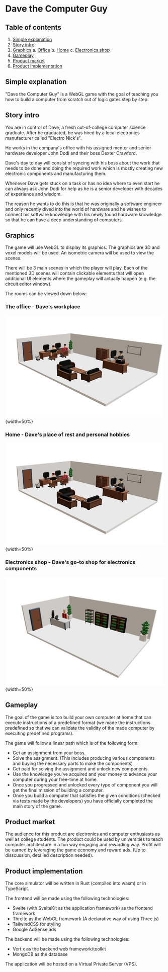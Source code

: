 [_metadata_:author]:- "Andrija Milovac, Roko Burilo"
[_metadata_:title]:- "Dave the Computer Guy"

# Dave the Computer Guy

## Table of contents
1. [Simple explanation](#simple-explanation)
2. [Story intro](story-intro)
3. [Graphics](#graphics)
    a. [Office](#office)
    b. [Home](#home)
    c. [Electronics shop](#shop)
4. [Gameplay](#gameplay)
5. [Product market](#product-market)
6. [Product implementation](#product-impl)

## Simple explanation
[simple-explanation]: #simple-explanation
"Dave the Computer Guy" is a WebGL game with the goal of teaching you how to build a computer from scratch out of logic gates step by step.

## Story intro
[story-intro]: #story-intro
You are in control of Dave, a fresh out-of-college computer science graduate. After he graduated, he was hired by a local electronics manufacturer called "Electro Nick's".

He works in the company's office with his assigned mentor and senior hardware developer John Dodi and their boss Dexter Crawford.

Dave's day to day will consist of syncing with his boss about the work that needs to be done and doing the required work which is mostly creating new electronic components and manufacturing them.

Whenever Dave gets stuck on a task or has no idea where to even start he can always ask John Dodi for help as he is a senior developer with decades of experience and wisdom.

The reason he wants to do this is that he was originally a software engineer and only recently dived into the world of hardware and he wishes to connect his software knowledge with his newly found hardware knowledge so that he can have a deep understanding of computers.

## Graphics
[graphics]: #graphics
The game will use WebGL to display its graphics. The graphics are 3D and voxel models will be used. An isometric camera will be used to view the scenes.

There will be 3 main scenes in which the player will play. Each of the mentioned 3D scenes will contain clickable elements that will open additional UI elements where the gameplay will actually happen (e.g. the circuit editor window).

The rooms can be viewed down below:

### The office - Dave's workplace
[office]: #office
![Image of the office space](../images/office.jpeg){width=50%}

### Home - Dave's place of rest and personal hobbies
[home]: #home
![Image of the home space](../images/office.jpeg){width=50%}

### Electronics shop - Dave's go-to shop for electronics components
[shop]: #shop
![Image of the shop space](../images/shop.jpeg){width=50%}

## Gameplay
[gameplay]: #gameplay
The goal of the game is too build your own computer at home that can execute instructions of a predefined format (we made the instructions predefined so that we can validate the validity of the made computer by executing predefined programs).

The game will follow a linear path which is of the following form:
- Get an assignment from your boss.
- Solve the assignment. (This includes producing various components and buying the necessary parts to make the components)
- Get paid for solving the assignment and unlock new components.
- Use the knowledge you've acquired and your money to advance your computer during your free-time at home.
- Once you progressed and unlocked every type of component you will get the final mission of building a computer.
- Once you build a computer that satisfies the given conditions (checked via tests made by the developers) you have officially completed the main story of the game.

## Product market
[product-market]: #product-market
The audience for this product are electronics and computer enthusiasts as well as college students. The product could be used by universities to teach computer architecture in a fun way engaging and rewarding way. Profit will be earned by leveraging the game economy and reward ads. (Up to disscussion, detailed description needed).

## Product implementation
[product-impl]: #product-impl
The core simulator will be written in Rust (compiled into wasm) or in TypeScript.

The frontend will be made using the following technologies:
- Svelte (with SvelteKit as the application framework) as the frontend framework
- Threlte as the WebGL framework (A declarative way of using Three.js)
- TailwindCSS for styling
- Google AdSense ads

The backend will be made using the following technologies:
- Vert.x as the backend web framework/toolkit
- MongoDB as the database

The application will be hosted on a Virtual Private Server (VPS).
